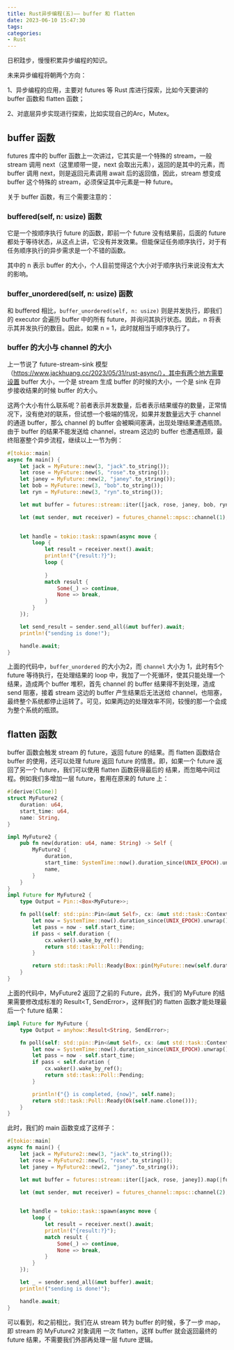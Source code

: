 ```yaml
---
title: Rust异步编程(五)—— buffer 和 flatten
date: 2023-06-10 15:47:30
tags:
categories:
- Rust
---
```


日积跬步，慢慢积累异步编程的知识。

未来异步编程将朝两个方向：

1、异步编程的应用，主要对 futures 等 Rust 库进行探索，比如今天要讲的 buffer 函数和 flatten 函数；

2、对底层异步实现进行探索，比如实现自己的Arc，Mutex。

<!--more-->

## buffer 函数

futures 库中的 buffer 函数上一次讲过，它其实是一个特殊的 stream，一般 stream 调用 next（这里顺带一提，next 会取出元素），返回的是其中的元素，而 buffer 调用 next，则是返回元素调用 await 后的返回值，因此，stream 想变成 buffer 这个特殊的 stream，必须保证其中元素是一种 future。

关于 buffer 函数，有三个需要注意的：

### buffered(self, n: usize) 函数

它是一个按顺序执行 future 的函数，即前一个 future 没有结果前，后面的 future 都处于等待状态，从这点上讲，它没有并发效果。但能保证任务顺序执行，对于有任务顺序执行的异步需求是一个不错的函数。

其中的 n 表示 buffer 的大小，个人目前觉得这个大小对于顺序执行来说没有太大的影响。

### buffer_unordered(self, n: usize) 函数

和 buffered 相比，`buffer_unordered(self, n: usize)` 则是并发执行，即我们的 executor 会遍历 buffer 中的所有 future，并询问其执行状态。因此，n 将表示其并发执行的数目。因此，如果 n = 1，此时就相当于顺序执行了。

### buffer 的大小与 channel 的大小

上一节说了 future-stream-sink 模型（https://www.jackhuang.cc/2023/05/31/rust-async/），其中有两个地方需要设置 buffer 大小，一个是 stream 生成 buffer 的时候的大小，一个是 sink 在异步接收结果的时候 buffer 的大小。

这两个大小有什么联系呢？前者表示并发数量，后者表示结果缓存的数量，正常情况下，没有绝对的联系，但试想一个极端的情况，如果并发数量远大于 channel 的通道 buffer，那么 channel 的 buffer 会被瞬间塞满，出现处理结果遭遇瓶颈。由于 buffer 的结果不能发送给 channel，stream 这边的 buffer 也遭遇瓶颈，最终阻塞整个异步流程，继续以上一节为例：

```rust
#[tokio::main]
async fn main() {
    let jack = MyFuture::new(3, "jack".to_string());
    let rose = MyFuture::new(5, "rose".to_string());
    let janey = MyFuture::new(2, "janey".to_string());
    let bob = MyFuture::new(3, "bob".to_string());
    let ryn = MyFuture::new(3, "ryn".to_string());

    let mut buffer = futures::stream::iter([jack, rose, janey, bob, ryn]).buffer_unordered(2);

    let (mut sender, mut receiver) = futures_channel::mpsc::channel(1);

    
    let handle = tokio::task::spawn(async move {
        loop {
            let result = receiver.next().await;
            println!("{result:?}");
            loop {
                
            }
            match result {
                Some(_) => continue,
                None => break,
            }
        }
    }); 

    let send_result = sender.send_all(&mut buffer).await;
    println!("sending is done!");

    handle.await;
}

```

 上面的代码中，`buffer_unordered`  的大小为2，而 `channel` 大小为 1，此时有5个 future 等待执行，在处理结果的 loop 中，我加了一个死循环，使其只能处理一个结果，造成两个 buffer 堆积，首先 channel 的 buffer 结果得不到处理，造成 send 阻塞，接着 stream 这边的 buffer 产生结果后无法送给 channel，也阻塞，最终整个系统都停止运转了。可见，如果两边的处理效率不同，较慢的那一个会成为整个系统的瓶颈。

## flatten 函数

buffer 函数会触发 stream 的 future，返回 future 的结果。而 flatten 函数结合 buffer 的使用，还可以处理 future 返回 future 的情景。即，如果一个 future 返回了另一个 future，我们可以使用 flatten 函数获得最后的 结果，而忽略中间过程。例如我们多增加一层 future，套用在原来的 future 上：

```rust
#[derive(Clone)]
struct MyFuture2 {
    duration: u64,
    start_time: u64,
    name: String,
}

impl MyFuture2 {
    pub fn new(duration: u64, name: String) -> Self {
        MyFuture2 {
            duration,
            start_time: SystemTime::now().duration_since(UNIX_EPOCH).unwrap().as_secs(),
            name,
        }
    }
}
impl Future for MyFuture2 {
    type Output = Pin::<Box<MyFuture>>;

    fn poll(self: std::pin::Pin<&mut Self>, cx: &mut std::task::Context<'_>) -> std::task::Poll<Self::Output> {
        let now = SystemTime::now().duration_since(UNIX_EPOCH).unwrap().as_secs();
        let pass = now - self.start_time;
        if pass < self.duration {
            cx.waker().wake_by_ref();
            return std::task::Poll::Pending;
        }

        return std::task::Poll::Ready(Box::pin(MyFuture::new(self.duration, self.name.clone()))); 
    }
}
```

上面的代码中，MyFuture2 返回了之前的 Future，此外，我们的 MyFuture 的结果需要修改成标准的 Result<T, SendError>，这样我们的 flatten 函数才能处理最后一个 future 结果：

```rust
impl Future for MyFuture {
    type Output = anyhow::Result<String, SendError>;

    fn poll(self: std::pin::Pin<&mut Self>, cx: &mut std::task::Context<'_>) -> std::task::Poll<Self::Output> {
        let now = SystemTime::now().duration_since(UNIX_EPOCH).unwrap().as_secs();
        let pass = now - self.start_time;
        if pass < self.duration {
            cx.waker().wake_by_ref();
            return std::task::Poll::Pending;
        }

        println!("{} is completed, {now}", self.name);
        return std::task::Poll::Ready(Ok(self.name.clone())); 
    }
}
```

此时，我们的 main 函数变成了这样子：

```rust
#[tokio::main]
async fn main() {
    let jack = MyFuture2::new(3, "jack".to_string());
    let rose = MyFuture2::new(5, "rose".to_string());
    let janey = MyFuture2::new(2, "janey".to_string());

    let mut buffer = futures::stream::iter([jack, rose, janey]).map(|fut| fut.flatten()).buffer_unordered(3);

    let (mut sender, mut receiver) = futures_channel::mpsc::channel(2);

    
    let handle = tokio::task::spawn(async move {
        loop {
            let result = receiver.next().await;
            println!("{result:?}");
            match result {
                Some(_) => continue,
                None => break,
            }
        }
    }); 

    let _ = sender.send_all(&mut buffer).await;
    println!("sending is done!");

    handle.await;
}
```

可以看到，和之前相比，我们在从 stream 转为 buffer 的时候，多了一步 map，即 stream 的 MyFuture2 对象调用 一次 flatten，这样 buffer 就会返回最终的 future 结果，不需要我们外部再处理一层 future 逻辑。
